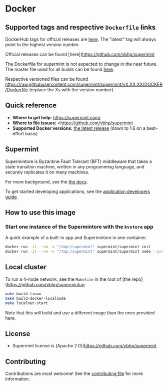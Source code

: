 # Docker

## Supported tags and respective `Dockerfile` links

DockerHub tags for official releases are [here](https://hub.docker.com/r/supermint/supermint/tags/). The "latest" tag will always point to the highest version number.

Official releases can be found [here](https://github.com/vbhp/supermint

The Dockerfile for supermint is not expected to change in the near future. The master file used for all builds can be found [here](https://raw.githubusercontent.com/supermint/supermint/master/DOCKER/Dockerfile).

Respective versioned files can be found <https://raw.githubusercontent.com/supermint/supermint/vX.XX.XX/DOCKER/Dockerfile> (replace the Xs with the version number).

## Quick reference

- **Where to get help:** <https://supermint.com/>
- **Where to file issues:** <https://github.com/vbhp/supermint
- **Supported Docker versions:** [the latest release](https://github.com/moby/moby/releases) (down to 1.6 on a best-effort basis)

## Supermint

Supermintore is Byzantine Fault Tolerant (BFT) middleware that takes a state transition machine, written in any programming language, and securely replicates it on many machines.

For more background, see the [the docs](https://docs.supermint.com/master/introduction/#quick-start).

To get started developing applications, see the [application developers guide](https://docs.supermint.com/master/introduction/quick-start.html).

## How to use this image

### Start one instance of the Supermintore with the `kvstore` app

A quick example of a built-in app and Supermintore in one container.

```sh
docker run -it --rm -v "/tmp:/supermint" supermint/supermint init
docker run -it --rm -v "/tmp:/supermint" supermint/supermint node --proxy_app=kvstore
```

## Local cluster

To run a 4-node network, see the `Makefile` in the root of [the repo](https://github.com/vbhp/supermintun:

```sh
make build-linux
make build-docker-localnode
make localnet-start
```

Note that this will build and use a different image than the ones provided here.

## License

- Supermint license is [Apache 2.0](https://github.com/vbhp/supermint

## Contributing

Contributions are most welcome! See the [contributing file](https://github.com/vbhp/supermint) for more information.
